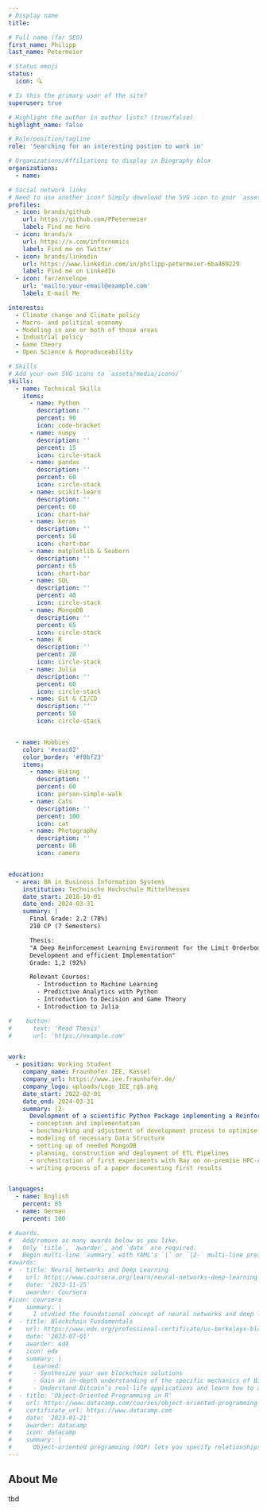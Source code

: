 ```yaml
---
# Display name
title: 

# Full name (for SEO)
first_name: Philipp
last_name: Petermeier

# Status emoji
status:
  icon: 🔍

# Is this the primary user of the site?
superuser: true

# Highlight the author in author lists? (true/false)
highlight_name: false

# Role/position/tagline
role: 'Searching for an interesting postion to work in'

# Organizations/Affiliations to display in Biography blox
organizations:
  - name: 

# Social network links
# Need to use another icon? Simply download the SVG icon to your `assets/media/icons/` folder.
profiles:
  - icon: brands/github
    url: https://github.com/PPetermeier
    label: Find me here
  - icon: brands/x
    url: https://x.com/infornomics
    label: Find me on Twitter
  - icon: brands/linkedin
    url: https://www.linkedin.com/in/philipp-petermeier-6ba469229
    label: Find me on LinkedIn
  - icon: far/envelope
    url: 'mailto:your-email@example.com'
    label: E-mail Me

interests:
  - Climate change and Climate policy 
  - Macro- and political economy 
  - Modeling in one or both of those areas 
  - Industrial policy 
  - Game theory 
  - Open Science & Reproduceability

# Skills
# Add your own SVG icons to `assets/media/icons/`
skills:
  - name: Technical Skills
    items:
      - name: Python
        description: ''
        percent: 90
        icon: code-bracket
      - name: numpy
        description: ''
        percent: 15
        icon: circle-stack        
      - name: pandas
        description: ''
        percent: 60
        icon: circle-stack
      - name: scikit-learn
        description: ''
        percent: 60
        icon: chart-bar
      - name: keras
        description: ''
        percent: 50
        icon: chart-bar
      - name: matplotlib & Seaborn
        description: ''
        percent: 65
        icon: chart-bar
      - name: SQL
        description: ''
        percent: 40
        icon: circle-stack
      - name: MongoDB
        description: ''
        percent: 65
        icon: circle-stack
      - name: R
        description: ''
        percent: 20
        icon: circle-stack
      - name: Julia
        description: ''
        percent: 60
        icon: circle-stack
      - name: Git & CI/CD
        description: ''
        percent: 50
        icon: circle-stack


  - name: Hobbies
    color: '#eeac02'
    color_border: '#f0bf23'
    items:
      - name: Hiking
        description: ''
        percent: 60
        icon: person-simple-walk
      - name: Cats
        description: ''
        percent: 100
        icon: cat
      - name: Photography
        description: ''
        percent: 80
        icon: camera


education:
  - area: BA in Business Information Systems
    institution: Technische Hochschule Mittelhessen
    date_start: 2018-10-01
    date_end: 2024-03-31
    summary: |
      Final Grade: 2.2 (78%)
      210 CP (7 Semesters)

      Thesis: 
      "A Deep Reinforcement Learning Environment for the Limit Orderbook Intraday Electricity Market:
      Development and efficient Implementation"
      Grade: 1,2 (92%) 

      Relevant Courses:  
        - Introduction to Machine Learning 
        - Predictive Analytics with Python
        - Introduction to Decision and Game Theory
        - Introduction to Julia

#    button:
#      text: 'Read Thesis'
#      url: 'https://example.com'


work:
  - position: Working Student 
    company_name: Fraunhofer IEE, Kassel
    company_url: https://www.iee.fraunhofer.de/
    company_logo: uploads/Logo_IEE_rgb.png
    date_start: 2022-02-01
    date_end: 2024-03-31
    summary: |2-
      Development of a scientific Python Package implementing a Reinforcement Learning Environment for Electricity Trading, including:
      - conception and implementation 
      - benchmarking and adjustment of development process to optimise runtime performance
      - modeling of necessary Data Structure 
      - setting up of needed MongoDB 
      - planning, construction and deployment of ETL Pipelines  
      - orchestration of first experiments with Ray on on-premise HPC-cluster to assure runtime performance
      - writing process of a paper documenting first results


languages:
  - name: English
    percent: 85
  - name: German
    percent: 100

# Awards.
#   Add/remove as many awards below as you like.
#   Only `title`, `awarder`, and `date` are required.
#   Begin multi-line `summary` with YAML's `|` or `|2-` multi-line prefix and indent 2 spaces below.
#awards:
#  - title: Neural Networks and Deep Learning
#    url: https://www.coursera.org/learn/neural-networks-deep-learning
#    date: '2023-11-25'
#    awarder: Coursera
#icon: coursera
#    summary: |
#      I studied the foundational concept of neural networks and deep learning. By the end, I was familiar with the significant technological trends driving the rise of deep learning; build, train, and apply fully connected deep neural networks; implement efficient (vectorized) neural networks; identify key parameters in a neural network’s architecture; and apply deep learning to your own applications.
#  - title: Blockchain Fundamentals
#    url: https://www.edx.org/professional-certificate/uc-berkeleyx-blockchain-fundamentals
#    date: '2023-07-01'
#    awarder: edX
#    icon: edx
#    summary: |
#      Learned:
#      - Synthesize your own blockchain solutions
#      - Gain an in-depth understanding of the specific mechanics of Bitcoin
#      - Understand Bitcoin’s real-life applications and learn how to attack and destroy Bitcoin, Ethereum, smart contracts and Dapps, and alternatives to Bitcoin’s Proof-of-Work consensus algorithm
#  - title: 'Object-Oriented Programming in R'
#    url: https://www.datacamp.com/courses/object-oriented-programming-with-s3-and-r6-in-r
#    certificate_url: https://www.datacamp.com
#    date: '2023-01-21'
#    awarder: datacamp
#    icon: datacamp
#    summary: |
#      Object-oriented programming (OOP) lets you specify relationships between functions and the objects that they can act on, helping you manage complexity in your code. This is an intermediate level course, providing an introduction to OOP, using the S3 and R6 systems. S3 is a great day-to-day R programming tool that simplifies some of the functions that you write. R6 is especially useful for industry-specific analyses, working with web APIs, and building GUIs.
---
```


## About Me

tbd
